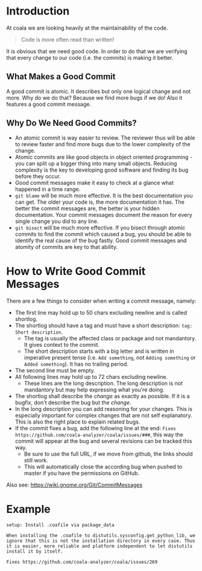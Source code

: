 # Introduction

At coala we are looking heavily at the maintainability of the code.

> Code is more often read than written!

It is obvious that we need good code. In order to do that we are verifying that
every change to our code (i.e. the commits) is making it better.

## What Makes a Good Commit

A good commit is atomic. It describes but only one logical change and not more.
Why do we do that? Because we find more bugs if we do! Also it features a good
commit message.

## Why Do We Need Good Commits?

 * An atomic commit is way easier to review. The reviewer thus will be able
   to review faster and find more bugs due to the lower complexity of the
   change.
 * Atomic commits are like good objects in object oriented programming - you
   can split up a bigger thing into many small objects. Reducing complexity is
   the key to developing good software and finding its bug before they occur.
 * Good commit messages make it easy to check at a glance what happened in a
   time range.
 * `git blame` will be much more effective. It is the best documentation you
   can get. The older your code is, the more documentation it has. The better
   the commit messages are, the better is your hidden documentation. Your
   commit messages document the reason for every single change you did to any
   line.
 * `git bisect` will be much more effective. If you bisect through atomic
   commits to find the commit which caused a bug, you should be able to
   identify the real cause of the bug fastly. Good commit messages and
   atomity of commits are key to that ability.

# How to Write Good Commit Messages

There are a few things to consider when writing a commit message, namely:

 * The first line may hold up to 50 chars excluding newline and is called
   shortlog.
 * The shortlog should have a tag and must have a short description:
   `tag: Short description`.
   * The tag is usually the affected class or package and not mandantory. It
     gives context to the commit.
   * The short description starts with a big letter and is written in
     imperative present tense (i.e. `Add something`, not `Adding something` or
     `Added something`). It has no trailing period.
 * The second line must be empty.
 * All following lines may hold up to 72 chars excluding newline.
   * These lines are the long description. The long description is not
     mandantory but may help expressing what you're doing.
 * The shortlog shall describe the _change_ as exactly as possible. If it
   is a bugfix, don't describe the bug but the _change_.
 * In the long description you can add reasoning for your changes. This is
   especially important for complex changes that are not self explanatory. This
   is also the right place to explain related bugs.
 * If the commit fixes a bug, add the following line at the end:
   `Fixes https://github.com/coala-analyzer/coala/issues/###`, this way the
   commit will appear at the bug and several revisions can be tracked this way.
   * Be sure to use the full URL, if we move from github, the links should
     still work.
   * This will automatically close the according bug when pushed to master if
     you have the permissions on GitHub.

Also see: https://wiki.gnome.org/Git/CommitMessages

# Example

```
setup: Install .coafile via package_data

When installing the .coafile to distutils.sysconfig.get_python_lib, we
ignore that this is not the installation directory in every case. Thus
it is easier, more reliable and platform independent to let distutils
install it by itself.

Fixes https://github.com/coala-analyzer/coala/issues/269
```
